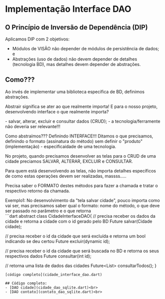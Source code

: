 # Implementação Interface DAO

## O Princípio de Inversão de Dependência (DIP)
Aplicamos DIP com 2 objetivos: 
- Módulos de VISÃO não depender de módulos de persistência de dados; e 
- Abstrações (uso de dados) não devem depender de detalhes (tecnologia BD), mas detalhes devem depender de abstrações.

## Como???
<p>Ao invés de implementar uma biblioteca específica de BD, definimos abstrações.</p>
<p>Abstrair significa se ater ao que realmente importa! E para o nosso projeto, desenvolvendo interface o que realmente importa?</p>
- salvar, alterar, excluir e consultar dados (CRUD);
- a tecnologia/ferramente não deveria ser relevante!!!
<p>Como abstraímos??? Definindo INTERFACE!!! Ditamos o que precisamos, definindo o formato (assinatura do método) sem definir o "produto" (implementação) - especificaidade de uma tecnologia.</p>

<p>No projeto, quando precisamos desenvolver as telas para o CRUD de uma cidade preciamos SALVAR, ALTERAR, EXCLUIR e CONSULTAR.</p>
<p>Para quem está desenvolvendo as telas, não importa detalhes específicos de como estas operações devem ser realizadas, massss..... </p>
<p>Precisa saber o FORMATO destes métodos para fazer a chamada e tratar o respectivo retorno da chamada.</p>
Exemplo1: No desenvolvimento da "tela salvar cidade", pouco importa como vai ser, mas precisamos saber qual o formato: nome do método, o que deve ser passado no parâmetro e o que retorna<br>
```dart
abstract class CidadeInterfaceDAO{
  // precisa receber os dados da cidade e retorna a cidade com o id gerado pelo BD
  Future<Cidade> salvar(Cidade cidade); 
  
  // precisa receber o id da cidade que será excluída e retorna um bool indicando se deu certou
  Future<bool> excluir(dynamic id);      
  
  // precisa receber o id da cidade que será buscada no BD e retorna os seus respectivos dados
  Future<Cidade> consultar(int id);
  
  // retorna uma lista de dados das cidades
  Future<List<Cidade>>  consultarTodos();
}
```
[código completo](cidade_interface_dao.dart)

## Código completo:
- [DAO cidade](cidade_dao_sqlite.dart)<br>
- [DAO contato](contato_dao_sqlite.dart)<br>
